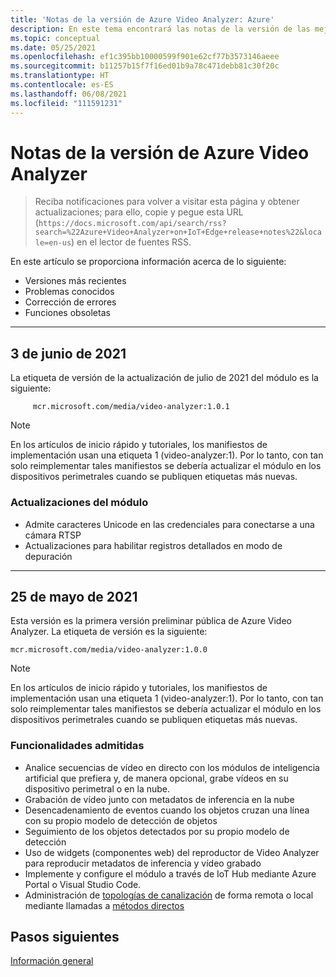 ```yaml
---
title: 'Notas de la versión de Azure Video Analyzer: Azure'
description: En este tema encontrará las notas de la versión de las mejoras, las versiones, las correcciones de errores y los problemas conocidos de Azure Video Analyzer.
ms.topic: conceptual
ms.date: 05/25/2021
ms.openlocfilehash: ef1c395bb10000599f901e62cf77b3573146aeee
ms.sourcegitcommit: b11257b15f7f16ed01b9a78c471debb81c30f20c
ms.translationtype: HT
ms.contentlocale: es-ES
ms.lasthandoff: 06/08/2021
ms.locfileid: "111591231"
---
```

# <a name="azure-video-analyzer-release-notes"></a>Notas de la versión de Azure Video Analyzer

>Reciba notificaciones para volver a visitar esta página y obtener actualizaciones; para ello, copie y pegue esta URL (`https://docs.microsoft.com/api/search/rss?search=%22Azure+Video+Analyzer+on+IoT+Edge+release+notes%22&locale=en-us`) en el lector de fuentes RSS.

En este artículo se proporciona información acerca de lo siguiente:

* Versiones más recientes
* Problemas conocidos
* Corrección de errores
* Funciones obsoletas

<hr width=100%>

## <a name="june-3-2021"></a>3 de junio de 2021

La etiqueta de versión de la actualización de julio de 2021 del módulo es la siguiente:

```
     mcr.microsoft.com/media/video-analyzer:1.0.1
```
> [!NOTE]
> En los artículos de inicio rápido y tutoriales, los manifiestos de implementación usan una etiqueta 1 (video-analyzer:1). Por lo tanto, con tan solo reimplementar tales manifiestos se debería actualizar el módulo en los dispositivos perimetrales cuando se publiquen etiquetas más nuevas.

### <a name="module-updates"></a>Actualizaciones del módulo
* Admite caracteres Unicode en las credenciales para conectarse a una cámara RTSP
* Actualizaciones para habilitar registros detallados en modo de depuración

<hr width=100%>

## <a name="may-25-2021"></a>25 de mayo de 2021

Esta versión es la primera versión preliminar pública de Azure Video Analyzer. La etiqueta de versión es la siguiente:

```
mcr.microsoft.com/media/video-analyzer:1.0.0
```

> [!NOTE]
> En los artículos de inicio rápido y tutoriales, los manifiestos de implementación usan una etiqueta 1 (video-analyzer:1). Por lo tanto, con tan solo reimplementar tales manifiestos se debería actualizar el módulo en los dispositivos perimetrales cuando se publiquen etiquetas más nuevas.

### <a name="supported-functionalities"></a>Funcionalidades admitidas

* Analice secuencias de vídeo en directo con los módulos de inteligencia artificial que prefiera y, de manera opcional, grabe vídeos en su dispositivo perimetral o en la nube.
* Grabación de vídeo junto con metadatos de inferencia en la nube
* Desencadenamiento de eventos cuando los objetos cruzan una línea con su propio modelo de detección de objetos
* Seguimiento de los objetos detectados por su propio modelo de detección 
* Uso de widgets (componentes web) del reproductor de Video Analyzer para reproducir metadatos de inferencia y vídeo grabado
* Implemente y configure el módulo a través de IoT Hub mediante Azure Portal o Visual Studio Code.
* Administración de [topologías de canalización](pipeline.md#pipeline-topologies) de forma remota o local mediante llamadas a [métodos directos](direct-methods.md)

## <a name="next-steps"></a>Pasos siguientes

[Información general](overview.md)
